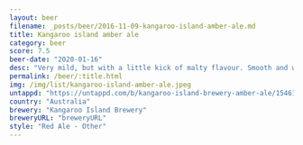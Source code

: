 ```yaml
---
layout: beer
filename: _posts/beer/2016-11-09-kangaroo-island-amber-ale.md
title: Kangaroo island amber ale
category: beer
score: 7.5
beer-date: "2020-01-16"
desc: "Very mild, but with a little kick of malty flavour. Smooth and works well no matter what temperature"
permalink: /beer/:title.html
img: /img/list/kangaroo-island-amber-ale.jpeg
untappd: "https://untappd.com/b/kangaroo-island-brewery-amber-ale/1546173"
country: "Australia"
brewery: "Kangaroo Island Brewery"
breweryURL: "breweryURL"
style: "Red Ale - Other"
---
```

